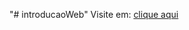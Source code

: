 "# introducaoWeb" 
Visite em: <a href="https://kauamachado15.github.io/introducaoWeb/">clique aqui</a>
